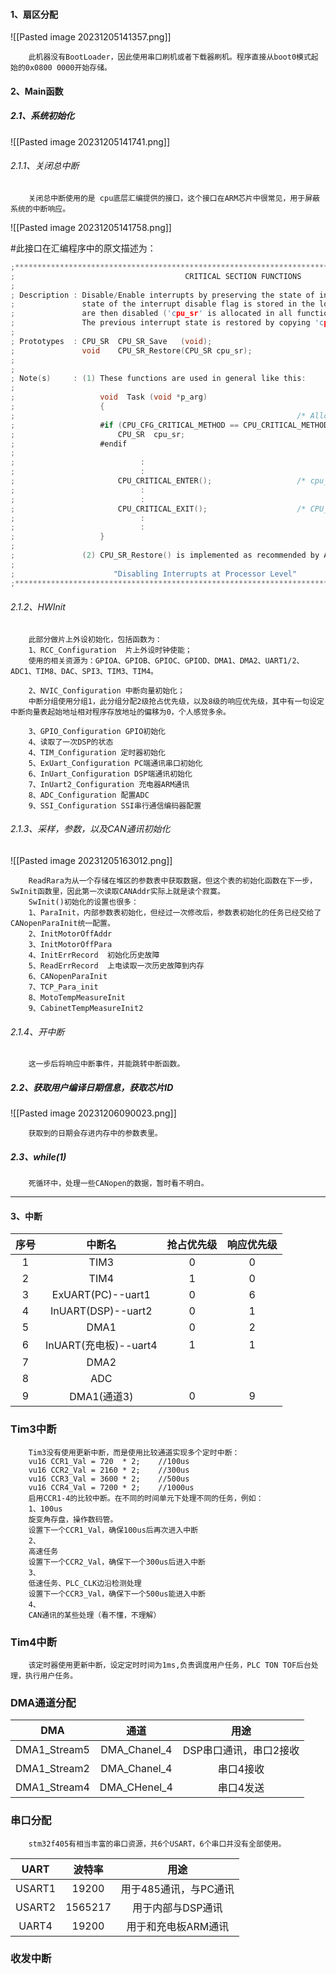 
#### 1、扇区分配
![[Pasted image 20231205141357.png]]

		此机器没有BootLoader，因此使用串口刷机或者下载器刷机。程序直接从boot0模式起始的0x0800 0000开始存储。

#### 2、Main函数
##### 2.1、系统初始化
![[Pasted image 20231205141741.png]]

###### 2.1.1、关闭总中断
		关闭总中断使用的是 cpu底层汇编提供的接口，这个接口在ARM芯片中很常见，用于屏蔽系统的中断响应。

![[Pasted image 20231205141758.png]]

#此接口在汇编程序中的原文描述为：
```c
;*********************************************************************************************************
;                                      CRITICAL SECTION FUNCTIONS
;
; Description : Disable/Enable interrupts by preserving the state of interrupts.  Generally speaking, the 
;               state of the interrupt disable flag is stored in the local variable 'cpu_sr' & interrupts
;               are then disabled ('cpu_sr' is allocated in all functions that need to disable interrupts).
;               The previous interrupt state is restored by copying 'cpu_sr' into the CPU's status register.
;
; Prototypes  : CPU_SR  CPU_SR_Save   (void);
;               void    CPU_SR_Restore(CPU_SR cpu_sr);
;
;
; Note(s)     : (1) These functions are used in general like this:
;
;                   void  Task (void *p_arg)
;                   {
;                                                               /* Allocate storage for CPU status register */
;                   #if (CPU_CFG_CRITICAL_METHOD == CPU_CRITICAL_METHOD_STATUS_LOCAL)
;                       CPU_SR  cpu_sr;
;                   #endif
;
;                            :
;                            :
;                       CPU_CRITICAL_ENTER();                   /* cpu_sr = CPU_SR_Save();                  */
;                            :
;                            :
;                       CPU_CRITICAL_EXIT();                    /* CPU_SR_Restore(cpu_sr);                  */
;                            :
;                            :
;                   }
;
;               (2) CPU_SR_Restore() is implemented as recommended by Atmel's application note :
;
;                      "Disabling Interrupts at Processor Level"
;*********************************************************************************************************
```

###### 2.1.2、HWInit

		此部分做片上外设初始化，包括函数为：
		1、RCC_Configuration  片上外设时钟使能；
		使用的相关资源为：GPIOA、GPIOB、GPIOC、GPIOD、DMA1、DMA2、UART1/2、ADC1、TIM8、DAC、SPI3、TIM3、TIM4。
		
		2、NVIC_Configuration 中断向量初始化；
		中断分组使用分组1，此分组分配2级抢占优先级，以及8级的响应优先级，其中有一句设定中断向量表起始地址相对程序存放地址的偏移为0，个人感觉多余。
		
		3、GPIO_Configuration GPIO初始化
		4、读取了一次DSP的状态
		4、TIM_Configuration 定时器初始化
		5、ExUart_Configuration PC端通讯串口初始化
		6、InUart_Configuration DSP端通讯初始化
		7、InUart2_Configuration 充电器ARM通讯
		8、ADC_Configuration 配置ADC
		9、SSI_Configuration SSI串行通信编码器配置

###### 2.1.3、采样，参数，以及CAN通讯初始化
![[Pasted image 20231205163012.png]]

		ReadRara为从一个存储在堆区的参数表中获取数据，但这个表的初始化函数在下一步，SwInit函数里，因此第一次读取CANAddr实际上就是读个寂寞。
		SwInit()初始化的设置也很多：
		1、ParaInit，内部参数表初始化，但经过一次修改后，参数表初始化的任务已经交给了CANopenParaInit统一配置。
		2、InitMotorOffAddr
		3、InitMotorOffPara
		4、InitErrRecord  初始化历史故障
		5、ReadErrRecord  上电读取一次历史故障到内存
		6、CANopenParaInit
		7、TCP_Para_init
		8、MotoTempMeasureInit
		9、CabinetTempMeasureInit2

###### 2.1.4、开中断
		这一步后将响应中断事件，并能跳转中断函数。

##### 2.2、获取用户编译日期信息，获取芯片ID
![[Pasted image 20231206090023.png]]

		获取到的日期会存进内存中的参数表里。

##### 2.3、while(1)
		死循环中，处理一些CANopen的数据，暂时看不明白。


---

#### 3、中断

|序号|中断名|抢占优先级|响应优先级|
|:---:|:---:|:---:|:---:|
|1|TIM3|0|0|
|2|TIM4|1|0|
|3|ExUART(PC)--uart1|0|6|
|4|InUART(DSP)--uart2|0|1|
|5|DMA1|0|2|
|6|InUART(充电板)--uart4|1|1|
|7|DMA2|||
|8|ADC|||
|9|DMA1(通道3)|0|9|

### Tim3中断
		Tim3没有使用更新中断，而是使用比较通道实现多个定时中断：
		vu16 CCR1_Val = 720  * 2;    //100us
		vu16 CCR2_Val = 2160 * 2;    //300us
		vu16 CCR3_Val = 3600 * 2;    //500us
		vu16 CCR4_Val = 7200 * 2;    //1000us
		启用CCR1-4的比较中断。在不同的时间单元下处理不同的任务，例如：
		1、100us
		旋变角存盘，操作数码管。
		设置下一个CCR1_Val，确保100us后再次进入中断
		2、
		高速任务
		设置下一个CCR2_Val，确保下一个300us后进入中断
		3、
		低速任务、PLC_CLK边沿检测处理
		设置下一个CCR3_Val，确保下一个500us能进入中断
		4、
		CAN通讯的某些处理（看不懂，不理解）

### Tim4中断
		该定时器使用更新中断，设定定时时间为1ms,负责调度用户任务，PLC TON TOF后台处理，执行用户任务。

### DMA通道分配
|DMA|通道|用途|
|:---:|:---:|:---:|
|DMA1_Stream5|DMA_Chanel_4|DSP串口通讯，串口2接收|
|DMA1_Stream2|DMA_Chanel_4|串口4接收|
|DMA1_Stream4|DMA_CHenel_4|串口4发送|

### 串口分配
		stm32f405有相当丰富的串口资源，共6个USART，6个串口并没有全部使用。
		
|UART|波特率|用途|
|:--:|:---:|:---:|
|USART1|19200|用于485通讯，与PC通讯|
|USART2|1565217|用于内部与DSP通讯|
|UART4|19200|用于和充电板ARM通讯|


### 收发中断

